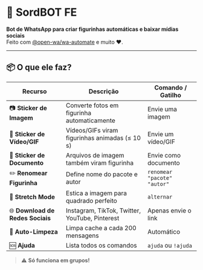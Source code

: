 # 🤖 SordBOT FE  
**Bot de WhatsApp para criar figurinhas automáticas e baixar mídias sociais**  
Feito com [@open-wa/wa-automate](https://github.com/open-wa/wa-automate-nodejs) e muito ❤️.

---

## 📦 O que ele faz?

| Recurso | Descrição | Comando / Gatilho |
|---------|-----------|-------------------|
| 📷 **Sticker de Imagem** | Converte fotos em figurinha automaticamente | Envie uma imagem |
| 🎥 **Sticker de Vídeo/GIF** | Vídeos/GIFs viram figurinhas animadas (≤ 10 s) | Envie um vídeo/GIF |
| 📁 **Sticker de Documento** | Arquivos de imagem também viram figurinha | Envie como documento |
| ✏️ **Renomear Figurinha** | Define nome do pacote e autor | `renomear "pacote" "autor"` |
| 🔀 **Stretch Mode** | Estica a imagem para quadrado perfeito | `alternar` |
| 🌐 **Download de Redes Sociais** | Instagram, TikTok, Twitter, YouTube, Pinterest | Apenas envie o link |
| 🧹 **Auto-Limpeza** | Limpa cache a cada 200 mensagens | Automático |
| 🆘 **Ajuda** | Lista todos os comandos | `ajuda` ou `!ajuda` |

> ⚠️ **Só funciona em grupos!**
